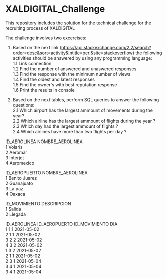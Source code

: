 # XALDIGITAL_Challenge
This repository includes the solution for the technical challenge for the recruiting process of XALDIGITAL

The challenge involves two excercises:
  1. Based on the next link (https://api.stackexchange.com/2.2/search?order=desc&sort=activity&intitle=perl&site=stackoverflow) the following activities should be answered by using any programming language: <br />
    1.1 Link connection  <br />
    1.2 Find the number of answered and unaswered responses  <br />
    1.3 Find the response with the minimum number of views  <br />
    1.4 Find the oldest and latest responses  <br />
    1.5 Find the owner's with best reputation response  <br />
    1.6 Print the results in console  <br />
    
  2. Based on the next tables, perform SQL queries to answer the following questions:  <br />
    2.1 Which airport has the largest ammount of movements during the year?  <br />
    2.2 Which airline has the largest ammount of flights during the year ?  <br />
    2.3 Which day had the largest ammount of flights ?  <br />
    2.4 Which airlines have more than two flights per day ?  <br />

ID_AEROLINEA NOMBRE_AEROLINEA  <br />
1 Volaris  <br />
2 Aeromar  <br />
3 Interjet  <br />
4 Aeromexico  <br />

ID_AEROPUERTO NOMBRE_AEROLINEA  <br />
1 Benito Juarez  <br />
2 Guanajuato  <br />
3 La paz  <br />
4 Oaxaca  <br />

ID_MOVIMIENTO DESCRIPCION  <br />
1 Salida  <br />
2 Llegada  <br />

ID_AEROLINEA ID_AEROPUERTO ID_MOVIMIENTO DIA  <br />
1 1 1 2021-05-02  <br />
2 1 1 2021-05-02  <br />
3 2 2 2021-05-02  <br />
4 3 2 2021-05-02  <br />
1 3 2 2021-05-02  <br />
2 1 1 2021-05-02  <br />
2 3 1 2021-05-04  <br />
3 4 1 2021-05-04  <br />
3 4 1 2021-05-04  <br />
